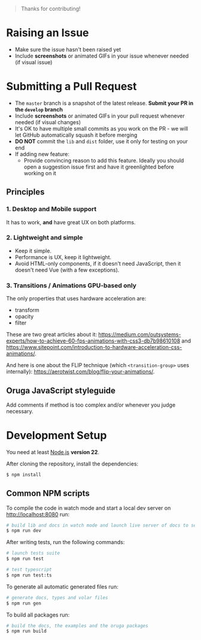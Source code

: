 > Thanks for contributing!

# Raising an Issue

* Make sure the issue hasn't been raised yet
* Include **screenshots** or animated GIFs in your issue whenever needed (if visual issue)


# Submitting a Pull Request

* The ``master`` branch is a snapshot of the latest release. **Submit your PR in the ``develop`` branch**
* Include **screenshots** or animated GIFs in your pull request whenever needed (if visual changes)
* It's OK to have multiple small commits as you work on the PR - we will let GitHub automatically squash it before merging
* **DO NOT** commit the ``lib`` and ``dist`` folder, use it only for testing on your end
* If adding new feature:
    * Provide convincing reason to add this feature. Ideally you should open a suggestion issue first and have it greenlighted before working on it


## Principles

### 1. Desktop and Mobile support

It has to work, **and** have great UX on both platforms.


### 2. Lightweight and simple

* Keep it simple.
* Performance is UX, keep it lightweight.
* Avoid HTML-only components, if it doesn't need JavaScript, then it doesn't need Vue (with a few exceptions).


### 3. Transitions / Animations GPU-based only

The only properties that uses hardware acceleration are:

* transform
* opacity
* filter

These are two great articles about it: https://medium.com/outsystems-experts/how-to-achieve-60-fps-animations-with-css3-db7b98610108 and https://www.sitepoint.com/introduction-to-hardware-acceleration-css-animations/.

And here is one about the FLIP technique (which ``<transition-group>`` uses internally): https://aerotwist.com/blog/flip-your-animations/.


## Oruga JavaScript styleguide

Add comments if method is too complex and/or whenever you judge necessary.


# Development Setup

You need at least [Node.js](http://nodejs.org/) **version 22**.

After cloning the repository, install the dependencies:

```bash
$ npm install
```


## Common NPM scripts

To compile the code in watch mode and start a local dev server on [http://localhost:8080](http://localhost:8080) run:

```bash
# build lib and docs in watch mode and launch live server of docs to see the changes
$ npm run dev
```

After writing tests, run the following commands:

```bash
# launch tests suite
$ npm run test

# test typescript
$ npm run test:ts
```

To generate all automatic generated files run:

```bash
# generate docs, types and volar files
$ npm run gen
```

To build all packages run: 

```bash
# build the docs, the examples and the oruga packages
$ npm run build
```